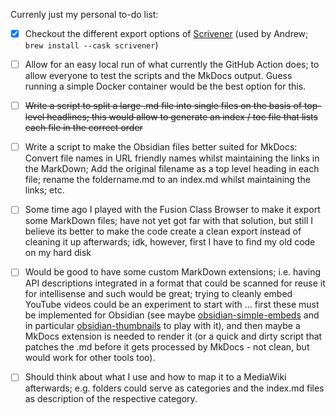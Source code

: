 
Currenly just my personal to-do list:

- [x] Checkout the different export options of [Scrivener](https://www.literatureandlatte.com/scrivener/overview) (used by Andrew; `brew install --cask scrivener`)
- [ ] Allow for an easy local run of what currently the GitHub Action does; to allow everyone to test the scripts and the MkDocs output. Guess running a simple Docker container would be the best option for this.
- [ ] <del>Write a script to split a large .md file into single files on the basis of top-level headlines; this would allow to generate an index / toc file that lists each file in the correct order</del>
- [ ] Write a script to make the Obsidian files better suited for MkDocs: Convert file names in URL friendly names whilst maintaining the links in the MarkDown; Add the original filename as a top level heading in each file; rename the foldername.md to an index.md whilst maintaining the links; etc.
- [ ] Some time ago I played with the Fusion Class Browser to make it export some MarkDown files; have not yet got far with that solution, but still I believe its better to make the code create a clean export instead of cleaning it up afterwards; idk, however, first I have to find my old code on my hard disk
- [ ] Would be good to have some custom MarkDown extensions; i.e. having API descriptions integrated in a format that could be scanned for reuse it for intellisense and such would be great; trying to cleanly embed YouTube videos could be an experiment to start with ... first these must be implemented for Obsidian (see maybe [obsidian-simple-embeds](https://github.com/samwarnick/obsidian-simple-embeds) and in particular [obsidian-thumbnails](https://github.com/Meikul/obsidian-thumbnails) to play with it), and then maybe a MkDocs extension is needed to render it (or a quick and dirty script that patches the .md before it gets processed by MkDocs - not clean, but would work for other tools too).
- [ ] Should think about what I use and how to map it to a MediaWiki afterwards; e.g. folders could serve as categories and the index.md files as description of the respective category.


<!--
Okay, [MultiMarkdown](https://en.wikipedia.org/wiki/MultiMarkdown) still seems to be the best option. With and `.opml` (Titles only) I can restore the articles' order - format is simple and straight forward. Have to check what exacly happens


https://www.youtube.com/watch?v=yTMo9WkOphE
und hier ist was erklärt, das helfen könnte

https://www.youtube.com/watch?v=xisfLmWGXqA und vielleicht hier

https://medium.com/@TKalippke/all-you-have-to-do-is-type-yourself-494a2c0b2fd6

mit docker verbasteln - als beispiel
https://hub.docker.com/r/silentstorm/pandoc-mkdocs/

-->

